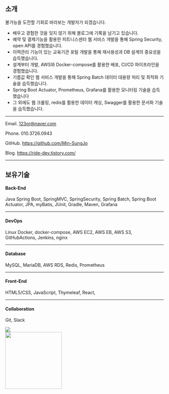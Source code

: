 <h2>소개</h2>

  불가능을 도전할 기회로 바라보는 개발자가 되겠습니다.

- 배우고 경험한 것을 잊지 않기 위해 블로그에 기록을 남기고 있습니다.
- 예약 및 결제기능을 활용한 피트니스센터 웹 서비스 개발을 통해 Spring Security, open API를 경험했습니다.
- 이력관리 기능이 있는 교육기관 포털 개발을 통해 재사용성과 DB 설계의 중요성을 습득했습니다.
- 설계부터 개발, AWS와 Docker-compose를 활용한 배포, CI/CD 파이프라인을 경험했습니다.
- 기름값 확인 웹 서비스 개발을 통해 Spring Batch 데이터 대용량 처리 및 최적화 기술을 습득했습니다.
- Spring Boot Actuator, Prometheus, Grafana를 활용한 모니터링 기술을 습득했습니다
- 그 외에도 웹 크롤링, redis를 활용한 데이터 캐싱, Swagger를 활용한 문서화 기술을 습득했습니다. 

---

Email. 123or@naver.com

Phone. 010.3726.0943

GitHub. https://github.com/Min-SungJo

Blog. https://ride-dev.tistory.com/

---
## 보유기술

<h4>Back-End</h4>

Java
Spring Boot, SpringMVC, SpringSecurity, Spring Batch, Spring Boot Actuator,
JPA, myBatis, JUnit,
Gradle, Maven,
Grafana

---
<h4>DevOps</h4>

Linux
Docker, docker-compose,
AWS EC2, AWS EB, AWS S3,
GitHubActions, Jenkins,
nginx

---

<h4>Database</h4>

MySQL, MariaDB, AWS RDS, Redis, Prometheus

---

<h4>Front-End</h4>

HTML5/CSS, JavaScript,
Thymeleaf, React,

---

<h4>Collaboration</h4>

Git, Slack
<br>
<div>
	<img src="https://github-readme-stats.vercel.app/api/top-langs/?username=Min-SungJo"/>
</div>
<div>
	 <img height="180em" src="https://github-readme-stats-eight-theta.vercel.app/api?username=Min-SungJo&show_icons=true&include_all_commits=true&count_private=true"/>
</div>
